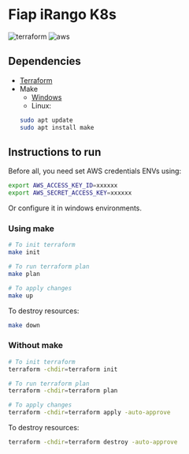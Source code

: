# Fiap iRango K8s
![terraform](https://img.shields.io/badge/Terraform-7B42BC?style=for-the-badge&logo=terraform&logoColor=white)
![aws](https://img.shields.io/badge/Amazon_AWS-FF9900?style=for-the-badge&logo=amazonaws&logoColor=white)


## Dependencies
- [Terraform](https://developer.hashicorp.com/terraform/install?product_intent=terraform)
- Make
  - [Windows](https://gnuwin32.sourceforge.net/packages/make.htm)
  - Linux:
  ```bash
  sudo apt update
  sudo apt install make
  ```

## Instructions to run
Before all, you need set AWS credentials ENVs using:
```bash
export AWS_ACCESS_KEY_ID=xxxxxx
export AWS_SECRET_ACCESS_KEY=xxxxxx
```
Or configure it in windows environments.

### Using make
```bash
# To init terraform
make init

# To run terraform plan
make plan

# To apply changes
make up
```

To destroy resources:
```bash
make down
```


### Without make
```bash
# To init terraform
terraform -chdir=terraform init

# To run terraform plan
terraform -chdir=terraform plan

# To apply changes
terraform -chdir=terraform apply -auto-approve
```

To destroy resources:
```bash
terraform -chdir=terraform destroy -auto-approve
```
